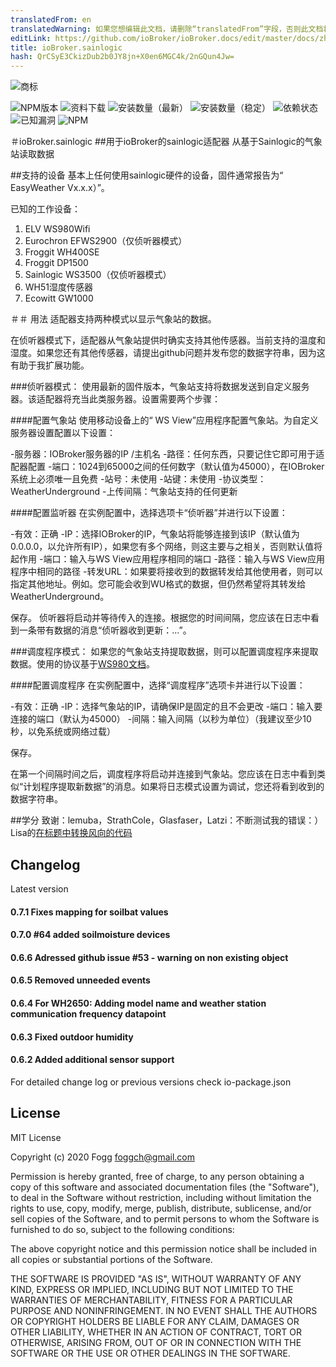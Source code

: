 ```yaml
---
translatedFrom: en
translatedWarning: 如果您想编辑此文档，请删除“translatedFrom”字段，否则此文档将再次自动翻译
editLink: https://github.com/ioBroker/ioBroker.docs/edit/master/docs/zh-cn/adapterref/iobroker.sainlogic/README.md
title: ioBroker.sainlogic
hash: QrCSyE3CkizDub2b0JY8jn+X0en6MGC4k/2nGQun4Jw=
---
```

![商标](../../../en/adapterref/iobroker.sainlogic/admin/sainlogic.png)

![NPM版本](http://img.shields.io/npm/v/iobroker.sainlogic.svg)
![资料下载](https://img.shields.io/npm/dm/iobroker.sainlogic.svg)
![安装数量（最新）](http://iobroker.live/badges/sainlogic-installed.svg)
![安装数量（稳定）](http://iobroker.live/badges/sainlogic-stable.svg)
![依赖状态](https://img.shields.io/david/phifogg/iobroker.sainlogic.svg)
![已知漏洞](https://snyk.io/test/github/phifogg/ioBroker.sainlogic/badge.svg)
![NPM](https://nodei.co/npm/iobroker.sainlogic.png?downloads=true)

＃ioBroker.sainlogic
##用于ioBroker的sainlogic适配器
从基于Sainlogic的气象站读取数据

##支持的设备
基本上任何使用sainlogic硬件的设备，固件通常报告为“ EasyWeather Vx.x.x）”。

已知的工作设备：

1. ELV WS980Wifi
1. Eurochron EFWS2900（仅侦听器模式）
1. Froggit WH400SE
1. Froggit DP1500
1. Sainlogic WS3500（仅侦听器模式）
1. WH51湿度传感器
1. Ecowitt GW1000

＃＃ 用法
适配器支持两种模式以显示气象站的数据。

在侦听器模式下，适配器从气象站提供时确实支持其他传感器。当前支持的温度和湿度。如果您还有其他传感器，请提出github问题并发布您的数据字符串，因为这有助于我扩展功能。

###侦听器模式：
使用最新的固件版本，气象站支持将数据发送到自定义服务器。该适配器将充当此类服务器。设置需要两个步骤：

####配置气象站
使用移动设备上的“ WS View”应用程序配置气象站。为自定义服务器设置配置以下设置：

-服务器：IOBroker服务器的IP /主机名
-路径：任何东西，只要记住它即可用于适配器配置
-端口：1024到65000之间的任何数字（默认值为45000），在IOBroker系统上必须唯一且免费
-站号：未使用
-站键：未使用
-协议类型：WeatherUnderground
-上传间隔：气象站支持的任何更新

####配置监听器
在实例配置中，选择选项卡“侦听器”并进行以下设置：

-有效：正确
-IP：选择IOBroker的IP，气象站将能够连接到该IP（默认值为0.0.0.0，以允许所有IP），如果您有多个网络，则这主要与之相关，否则默认值将起作用
-端口：输入与WS View应用程序相同的端口
-路径：输入与WS View应用程序中相同的路径
-转发URL：如果要将接收到的数据转发给其他使用者，则可以指定其他地址。例如。您可能会收到WU格式的数据，但仍然希望将其转发给WeatherUnderground。

保存。
侦听器将启动并等待传入的连接。根据您的时间间隔，您应该在日志中看到一条带有数据的消息“侦听器收到更新：...”。

###调度程序模式：
如果您的气象站支持提取数据，则可以配置调度程序来提取数据。使用的协议基于[WS980文档](https://github.com/RrPt/WS980)。

####配置调度程序
在实例配置中，选择“调度程序”选项卡并进行以下设置：

-有效：正确
-IP：选择气象站的IP，请确保IP是固定的且不会更改
-端口：输入要连接的端口（默认为45000）
-间隔：输入间隔（以秒为单位）（我建议至少10秒，以免系统或网络过载）

保存。

在第一个间隔时间之后，调度程序将启动并连接到气象站。您应该在日志中看到类似“计划程序提取新数据”的消息。如果将日志模式设置为调试，您还将看到收到的数据字符串。

##学分
致谢：lemuba，StrathCole，Glasfaser，Latzi：不断测试我的错误：） Lisa的[在标题中转换风向的代码](https://www.programmieraufgaben.ch/aufgabe/windrichtung-bestimmen/ibbn2e7d)

## Changelog

Latest version

#### 0.7.1 Fixes mapping for soilbat values

#### 0.7.0 #64 added soilmoisture devices

#### 0.6.6 Adressed github issue #53 - warning on non existing object

#### 0.6.5 Removed unneeded events

#### 0.6.4 For WH2650: Adding model name and weather station communication frequency datapoint

#### 0.6.3 Fixed outdoor humidity

#### 0.6.2 Added additional sensor support


For detailed change log or previous versions check io-package.json

## License
MIT License

Copyright (c) 2020 Fogg <foggch@gmail.com>

Permission is hereby granted, free of charge, to any person obtaining a copy
of this software and associated documentation files (the "Software"), to deal
in the Software without restriction, including without limitation the rights
to use, copy, modify, merge, publish, distribute, sublicense, and/or sell
copies of the Software, and to permit persons to whom the Software is
furnished to do so, subject to the following conditions:

The above copyright notice and this permission notice shall be included in all
copies or substantial portions of the Software.

THE SOFTWARE IS PROVIDED "AS IS", WITHOUT WARRANTY OF ANY KIND, EXPRESS OR
IMPLIED, INCLUDING BUT NOT LIMITED TO THE WARRANTIES OF MERCHANTABILITY,
FITNESS FOR A PARTICULAR PURPOSE AND NONINFRINGEMENT. IN NO EVENT SHALL THE
AUTHORS OR COPYRIGHT HOLDERS BE LIABLE FOR ANY CLAIM, DAMAGES OR OTHER
LIABILITY, WHETHER IN AN ACTION OF CONTRACT, TORT OR OTHERWISE, ARISING FROM,
OUT OF OR IN CONNECTION WITH THE SOFTWARE OR THE USE OR OTHER DEALINGS IN THE
SOFTWARE.